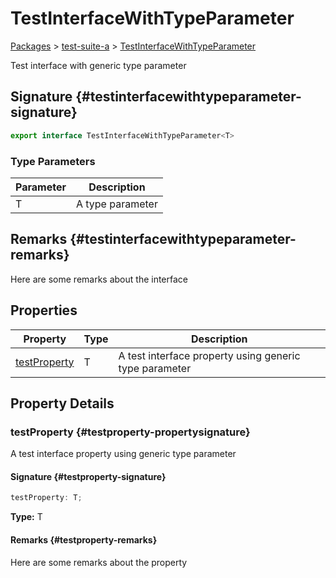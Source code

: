 # TestInterfaceWithTypeParameter

[Packages](./) &gt; [test-suite-a](./test-suite-a) &gt; [TestInterfaceWithTypeParameter](./test-suite-a/testinterfacewithtypeparameter-interface)

Test interface with generic type parameter

## Signature {#testinterfacewithtypeparameter-signature}

```typescript
export interface TestInterfaceWithTypeParameter<T>
```

### Type Parameters

| Parameter | Description |
| --- | --- |
| T | A type parameter |

## Remarks {#testinterfacewithtypeparameter-remarks}

Here are some remarks about the interface

## Properties

| Property | Type | Description |
| --- | --- | --- |
| [testProperty](./test-suite-a/testinterfacewithtypeparameter-interface#testproperty-propertysignature) | T | A test interface property using generic type parameter |

## Property Details

### testProperty {#testproperty-propertysignature}

A test interface property using generic type parameter

#### Signature {#testproperty-signature}

```typescript
testProperty: T;
```

**Type:** T

#### Remarks {#testproperty-remarks}

Here are some remarks about the property

